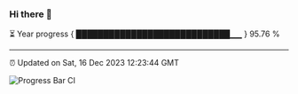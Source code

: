### Hi there 👋

⏳ Year progress { ████████████████████████████▁▁ } 95.76 %

---

⏰ Updated on Sat, 16 Dec 2023 12:23:44 GMT

![Progress Bar CI](https://github.com/liununu/liununu/workflows/Progress%20Bar%20CI/badge.svg)
